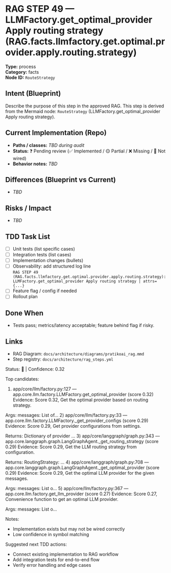 # RAG STEP 49 — LLMFactory.get_optimal_provider Apply routing strategy (RAG.facts.llmfactory.get.optimal.provider.apply.routing.strategy)

**Type:** process  
**Category:** facts  
**Node ID:** `RouteStrategy`

## Intent (Blueprint)
Describe the purpose of this step in the approved RAG. This step is derived from the Mermaid node: `RouteStrategy` (LLMFactory.get_optimal_provider Apply routing strategy).

## Current Implementation (Repo)
- **Paths / classes:** _TBD during audit_
- **Status:** ❓ Pending review (✅ Implemented / 🟡 Partial / ❌ Missing / 🔌 Not wired)
- **Behavior notes:** _TBD_

## Differences (Blueprint vs Current)
- _TBD_

## Risks / Impact
- _TBD_

## TDD Task List
- [ ] Unit tests (list specific cases)
- [ ] Integration tests (list cases)
- [ ] Implementation changes (bullets)
- [ ] Observability: add structured log line  
  `RAG STEP 49 (RAG.facts.llmfactory.get.optimal.provider.apply.routing.strategy): LLMFactory.get_optimal_provider Apply routing strategy | attrs={...}`
- [ ] Feature flag / config if needed
- [ ] Rollout plan

## Done When
- Tests pass; metrics/latency acceptable; feature behind flag if risky.

## Links
- RAG Diagram: `docs/architecture/diagrams/pratikoai_rag.mmd`
- Step registry: `docs/architecture/rag_steps.yml`


<!-- AUTO-AUDIT:BEGIN -->
Status: 🔌  |  Confidence: 0.32

Top candidates:
1) app/core/llm/factory.py:127 — app.core.llm.factory.LLMFactory.get_optimal_provider (score 0.32)
   Evidence: Score 0.32, Get the optimal provider based on routing strategy.

Args:
    messages: List of...
2) app/core/llm/factory.py:33 — app.core.llm.factory.LLMFactory._get_provider_configs (score 0.29)
   Evidence: Score 0.29, Get provider configurations from settings.

Returns:
    Dictionary of provider ...
3) app/core/langgraph/graph.py:343 — app.core.langgraph.graph.LangGraphAgent._get_routing_strategy (score 0.29)
   Evidence: Score 0.29, Get the LLM routing strategy from configuration.

Returns:
    RoutingStrategy: ...
4) app/core/langgraph/graph.py:708 — app.core.langgraph.graph.LangGraphAgent._get_optimal_provider (score 0.29)
   Evidence: Score 0.29, Get the optimal LLM provider for the given messages.

Args:
    messages: List o...
5) app/core/llm/factory.py:367 — app.core.llm.factory.get_llm_provider (score 0.27)
   Evidence: Score 0.27, Convenience function to get an optimal LLM provider.

Args:
    messages: List o...

Notes:
- Implementation exists but may not be wired correctly
- Low confidence in symbol matching

Suggested next TDD actions:
- Connect existing implementation to RAG workflow
- Add integration tests for end-to-end flow
- Verify error handling and edge cases
<!-- AUTO-AUDIT:END -->